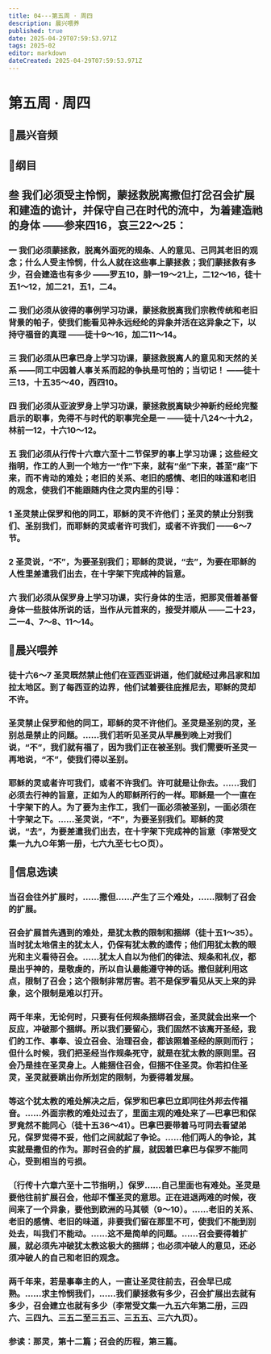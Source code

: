 ```yaml
---
title: 04---第五周 · 周四
description: 晨兴喂养
published: true
date: 2025-04-29T07:59:53.971Z
tags: 2025-02
editor: markdown
dateCreated: 2025-04-29T07:59:53.971Z
---
```


# 第五周 · 周四
## 🎵晨兴音频

## 📖纲目

## 叁   我们必须受主怜悯，蒙拯救脱离撒但打岔召会扩展和建造的诡计，并保守自己在时代的流中，为着建造祂的身体 ——参来四16，哀三22～25：

### 一   我们必须蒙拯救，脱离外面死的规条、人的意见、己同其老旧的观念；什么人受主怜悯，什么人就在这些事上蒙拯救；我们蒙拯救有多少，召会建造也有多少 ——罗五10，腓一19～21上，二12～16，徒十五1～12，加二21，五1，二4。

### 二   我们必须从彼得的事例学习功课，蒙拯救脱离我们宗教传统和老旧背景的帕子，使我们能看见神永远经纶的异象并活在这异象之下，以持守福音的真理 ——徒十9～16，加二11～14。

### 三   我们必须从巴拿巴身上学习功课，蒙拯救脱离人的意见和天然的关系 ——同工中因着人事关系而起的争执是可怕的；当切记！ ——徒十三13，十五35～40，西四10。

### 四   我们必须从亚波罗身上学习功课，蒙拯救脱离缺少神新约经纶完整启示的职事，免得不与时代的职事完全是一 ——徒十八24～十九2，林前一12，十六10～12。

### 五   我们必须从行传十六章六至十二节保罗的事上学习功课；这些经文指明，作工的人到一个地方一“作”下来，就有“坐”下来，甚至“座”下来，而不肯动的难处；老旧的关系、老旧的感情、老旧的味道和老旧的观念，使我们不能跟随内住之灵内里的引导：

### 1   圣灵禁止保罗和他的同工，耶稣的灵不许他们；圣灵的禁止分别我们、圣别我们，而耶稣的灵或者许可我们，或者不许我们 ——6～7节。

### 2   圣灵说，“不”，为要圣别我们；耶稣的灵说，“去”，为要在耶稣的人性里差遣我们出去，在十字架下完成神的旨意。

### 六   我们必须从保罗身上学习功课，实行身体的生活，把那灵借着基督身体一些肢体所说的话，当作从元首来的，接受并顺从 ——二十23，二一4、7～8、11～14。

## 📖晨兴喂养

### 徒十六6～7    圣灵既然禁止他们在亚西亚讲道，他们就经过弗吕家和加拉太地区。到了每西亚的边界，他们试着要往庇推尼去，耶稣的灵却不许。

### 圣灵禁止保罗和他的同工，耶稣的灵不许他们。圣灵是圣别的灵，圣别总是禁止的问题。……我们若听见圣灵从早晨到晚上对我们说，“不”，我们就有福了，因为我们正在被圣别。我们需要听圣灵一再地说，“不”，使我们得以圣别。

### 耶稣的灵或者许可我们，或者不许我们。许可就是让你去。……我们必须去行神的旨意，正如为人的耶稣所行的一样。耶稣是一个一直在十字架下的人。为了要为主作工，我们一面必须被圣别，一面必须在十字架之下。……圣灵说，“不”，为要圣别我们。耶稣的灵说，“去”，为要差遣我们出去，在十字架下完成神的旨意（李常受文集一九九○年第一册，七六九至七七○页）。

## 📖信息选读

### 当召会往外扩展时，……撒但……产生了三个难处，……限制了召会的扩展。

### 召会扩展首先遇到的难处，是犹太教的限制和捆绑（徒十五1～35）。当时犹太地信主的犹太人，仍保有犹太教的遗传；他们用犹太教的眼光和主义看待召会。……犹太人自以为他们的律法、规条和礼仪，都是出乎神的，是敬虔的，所以自认最能遵守神的话。撒但就利用这点，限制了召会；这个限制非常厉害。若不是保罗看见从天上来的异象，这个限制是难以打开。

### 两千年来，无论何时，只要有任何规条捆绑召会，圣灵就会出来一个反应，冲破那个捆绑。所以我们要留心，我们固然不该离开圣经，我们的工作、事奉、设立召会、治理召会，都该照着圣经的原则而行；但什么时候，我们把圣经当作规条死守，就是在犹太教的原则里。召会乃是挂在圣灵身上。人能捆住召会，但捆不住圣灵。你若扣住圣灵，圣灵就要跳出你所划定的限制，为要得着发展。

### 等这个犹太教的难处解决之后，保罗和巴拿巴立即同往外邦去传福音。……外面宗教的难处过去了，里面主观的难处来了—巴拿巴和保罗竟然不能同心（徒十五36～41）。巴拿巴要带着马可同去看望弟兄，保罗觉得不妥，他们之间就起了争论。……他们两人的争论，其实就是撒但的作为。那时召会的扩展，就因着巴拿巴与保罗不能同心，受到相当的亏损。

### 〔行传十六章六至十二节指明，〕保罗……自己里面也有难处。圣灵是要他往前扩展召会，他却不懂圣灵的意思。正在进退两难的时候，夜间来了一个异象，要他到欧洲的马其顿（9～10）。……老旧的关系、老旧的感情、老旧的味道，非要我们留在那里不可，使我们不能到别处去，叫我们不能动。……这不是简单的问题。……召会要得着扩展，就必须先冲破犹太教这极大的捆绑；也必须冲破人的意见，还必须冲破人的自己和老旧的观念。

### 两千年来，若是事奉主的人，一直让圣灵往前去，召会早已成熟。……求主怜悯我们，……我们蒙拯救有多少，召会扩展出去就有多少，召会建立也就有多少（李常受文集一九五六年第二册，三四六、三四九、三五二至三五三、三五五、三六九页）。

### 参读：那灵，第十二篇；召会的历程，第三篇。
